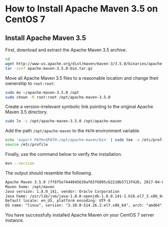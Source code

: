 # How to Install Apache Maven 3.5 on CentOS 7

## Install Apache Maven 3.5

First, download and extract the Apache Maven 3.5 archive.

```bash
cd
wget http://www-us.apache.org/dist/maven/maven-3/3.5.0/binaries/apache-maven-3.5.0-bin.tar.gz
tar -zxvf apache-maven-3.5.0-bin.tar.gz
```

Move all Apache Maven 3.5 files to a reasonable location and change their ownership to `root:root`:

```bash
sudo mv ~/apache-maven-3.5.0 /opt
sudo chown -R root:root /opt/apache-maven-3.5.0
```

Create a version-irrelevant symbolic link pointing to the original Apache Maven 3.5 directory.

```bash
sudo ln -s /opt/apache-maven-3.5.0 /opt/apache-maven
```

Add the path `/opt/apache-maven` to the `PATH` environment variable.

```bash
echo 'export PATH=$PATH:/opt/apache-maven/bin' | sudo tee -a /etc/profile
source /etc/profile
```

Finally, use the command below to verify the installation.

```bash
mvn --version
```

The output should resemble the following.

```txt
Apache Maven 3.5.0 (ff8f5e7444045639af65f6095c62210b5713f426; 2017-04-03T19:39:06Z)
Maven home: /opt/maven
Java version: 1.8.0_141, vendor: Oracle Corporation
Java home: /usr/lib/jvm/java-1.8.0-openjdk-1.8.0.141-1.b16.el7_3.x86_64/jre
Default locale: en_US, platform encoding: UTF-8
OS name: "linux", version: "3.10.0-514.26.2.el7.x86_64", arch: "amd64", family: "unix"
```

You have successfully installed Apache Maven on your CentOS 7 server instance.

